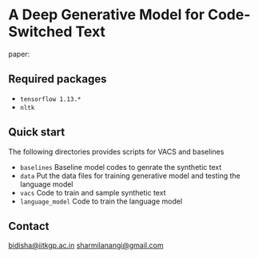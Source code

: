 # A Deep Generative Model for Code-Switched Text
paper: 

## Required packages
- `tensorflow 1.13.*`
- `nltk`




## Quick start

The following directories provides scripts for VACS and baselines

- `baselines` Baseline model codes to genrate the synthetic text
- `data`    Put the data files for training generative model and testing the language model
- `vacs` Code to train and sample synthetic text
- `language_model` Code to train the language model

## Contact
bidisha@iitkgp.ac.in
sharmilanangi@gmail.com


